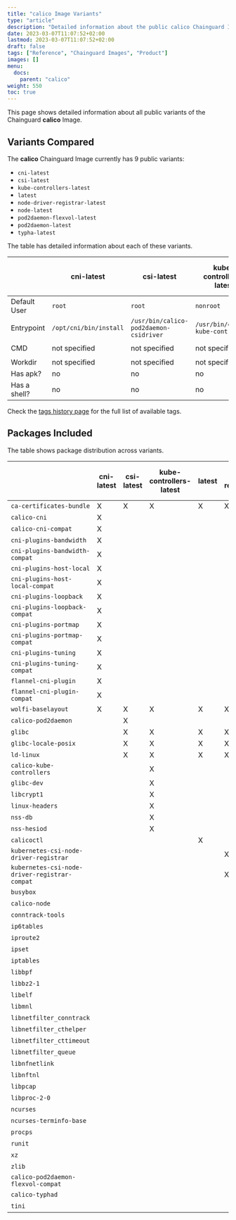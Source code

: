 ```yaml
---
title: "calico Image Variants"
type: "article"
description: "Detailed information about the public calico Chainguard Image variants"
date: 2023-03-07T11:07:52+02:00
lastmod: 2023-03-07T11:07:52+02:00
draft: false
tags: ["Reference", "Chainguard Images", "Product"]
images: []
menu:
  docs:
    parent: "calico"
weight: 550
toc: true
---
```


This page shows detailed information about all public variants of the Chainguard **calico** Image.

## Variants Compared
The **calico** Chainguard Image currently has 9 public variants: 

- `cni-latest`
- `csi-latest`
- `kube-controllers-latest`
- `latest`
- `node-driver-registrar-latest`
- `node-latest`
- `pod2daemon-flexvol-latest`
- `pod2daemon-latest`
- `typha-latest`

The table has detailed information about each of these variants.

|              | cni-latest             | csi-latest                             | kube-controllers-latest            | latest               | node-driver-registrar-latest         | node-latest             | pod2daemon-flexvol-latest | pod2daemon-latest     | typha-latest            |
|--------------|------------------------|----------------------------------------|------------------------------------|----------------------|--------------------------------------|-------------------------|---------------------------|-----------------------|-------------------------|
| Default User | `root`                 | `root`                                 | `nonroot`                          | `nonroot`            | `nonroot`                            | `root`                  | `root`                    | `root`                | `nonroot`               |
| Entrypoint   | `/opt/cni/bin/install` | `/usr/bin/calico-pod2daemon-csidriver` | `/usr/bin/calico-kube-controllers` | `/usr/bin/calicoctl` | `/usr/bin/csi-node-driver-registrar` | `/usr/sbin/start_runit` | `/usr/bin/flexvol.sh`     | `/usr/bin/flexvol.sh` | `/sbin/tini --`         |
| CMD          | not specified          | not specified                          | not specified                      | not specified        | not specified                        | not specified           | not specified             | not specified         | `/usr/bin/calico-typha` |
| Workdir      | not specified          | not specified                          | not specified                      | not specified        | not specified                        | not specified           | not specified             | not specified         | not specified           |
| Has apk?     | no                     | no                                     | no                                 | no                   | no                                   | no                      | no                        | no                    | no                      |
| Has a shell? | no                     | no                                     | no                                 | no                   | no                                   | yes                     | yes                       | yes                   | no                      |

Check the [tags history page](/chainguard/chainguard-images/reference/calico/tags_history/) for the full list of available tags.

## Packages Included
The table shows package distribution across variants.

|                                               | cni-latest | csi-latest | kube-controllers-latest | latest | node-driver-registrar-latest | node-latest | pod2daemon-flexvol-latest | pod2daemon-latest | typha-latest |
|-----------------------------------------------|------------|------------|-------------------------|--------|------------------------------|-------------|---------------------------|-------------------|--------------|
| `ca-certificates-bundle`                      | X          | X          | X                       | X      | X                            | X           | X                         | X                 | X            |
| `calico-cni`                                  | X          |            |                         |        |                              |             |                           |                   |              |
| `calico-cni-compat`                           | X          |            |                         |        |                              |             |                           |                   |              |
| `cni-plugins-bandwidth`                       | X          |            |                         |        |                              |             |                           |                   |              |
| `cni-plugins-bandwidth-compat`                | X          |            |                         |        |                              |             |                           |                   |              |
| `cni-plugins-host-local`                      | X          |            |                         |        |                              |             |                           |                   |              |
| `cni-plugins-host-local-compat`               | X          |            |                         |        |                              |             |                           |                   |              |
| `cni-plugins-loopback`                        | X          |            |                         |        |                              |             |                           |                   |              |
| `cni-plugins-loopback-compat`                 | X          |            |                         |        |                              |             |                           |                   |              |
| `cni-plugins-portmap`                         | X          |            |                         |        |                              |             |                           |                   |              |
| `cni-plugins-portmap-compat`                  | X          |            |                         |        |                              |             |                           |                   |              |
| `cni-plugins-tuning`                          | X          |            |                         |        |                              |             |                           |                   |              |
| `cni-plugins-tuning-compat`                   | X          |            |                         |        |                              |             |                           |                   |              |
| `flannel-cni-plugin`                          | X          |            |                         |        |                              |             |                           |                   |              |
| `flannel-cni-plugin-compat`                   | X          |            |                         |        |                              |             |                           |                   |              |
| `wolfi-baselayout`                            | X          | X          | X                       | X      | X                            | X           | X                         | X                 | X            |
| `calico-pod2daemon`                           |            | X          |                         |        |                              |             | X                         | X                 |              |
| `glibc`                                       |            | X          | X                       | X      | X                            | X           | X                         | X                 | X            |
| `glibc-locale-posix`                          |            | X          | X                       | X      | X                            | X           | X                         | X                 | X            |
| `ld-linux`                                    |            | X          | X                       | X      | X                            | X           | X                         | X                 | X            |
| `calico-kube-controllers`                     |            |            | X                       |        |                              |             |                           |                   |              |
| `glibc-dev`                                   |            |            | X                       |        |                              |             |                           |                   |              |
| `libcrypt1`                                   |            |            | X                       |        |                              | X           | X                         | X                 |              |
| `linux-headers`                               |            |            | X                       |        |                              |             |                           |                   |              |
| `nss-db`                                      |            |            | X                       |        |                              |             |                           |                   |              |
| `nss-hesiod`                                  |            |            | X                       |        |                              |             |                           |                   |              |
| `calicoctl`                                   |            |            |                         | X      |                              |             |                           |                   |              |
| `kubernetes-csi-node-driver-registrar`        |            |            |                         |        | X                            |             |                           |                   |              |
| `kubernetes-csi-node-driver-registrar-compat` |            |            |                         |        | X                            |             |                           |                   |              |
| `busybox`                                     |            |            |                         |        |                              | X           | X                         | X                 |              |
| `calico-node`                                 |            |            |                         |        |                              | X           |                           |                   |              |
| `conntrack-tools`                             |            |            |                         |        |                              | X           |                           |                   |              |
| `ip6tables`                                   |            |            |                         |        |                              | X           |                           |                   |              |
| `iproute2`                                    |            |            |                         |        |                              | X           |                           |                   |              |
| `ipset`                                       |            |            |                         |        |                              | X           |                           |                   |              |
| `iptables`                                    |            |            |                         |        |                              | X           |                           |                   |              |
| `libbpf`                                      |            |            |                         |        |                              | X           |                           |                   |              |
| `libbz2-1`                                    |            |            |                         |        |                              | X           |                           |                   |              |
| `libelf`                                      |            |            |                         |        |                              | X           |                           |                   |              |
| `libmnl`                                      |            |            |                         |        |                              | X           |                           |                   |              |
| `libnetfilter_conntrack`                      |            |            |                         |        |                              | X           |                           |                   |              |
| `libnetfilter_cthelper`                       |            |            |                         |        |                              | X           |                           |                   |              |
| `libnetfilter_cttimeout`                      |            |            |                         |        |                              | X           |                           |                   |              |
| `libnetfilter_queue`                          |            |            |                         |        |                              | X           |                           |                   |              |
| `libnfnetlink`                                |            |            |                         |        |                              | X           |                           |                   |              |
| `libnftnl`                                    |            |            |                         |        |                              | X           |                           |                   |              |
| `libpcap`                                     |            |            |                         |        |                              | X           |                           |                   |              |
| `libproc-2-0`                                 |            |            |                         |        |                              | X           |                           |                   |              |
| `ncurses`                                     |            |            |                         |        |                              | X           |                           |                   |              |
| `ncurses-terminfo-base`                       |            |            |                         |        |                              | X           |                           |                   |              |
| `procps`                                      |            |            |                         |        |                              | X           |                           |                   |              |
| `runit`                                       |            |            |                         |        |                              | X           |                           |                   |              |
| `xz`                                          |            |            |                         |        |                              | X           |                           |                   |              |
| `zlib`                                        |            |            |                         |        |                              | X           |                           |                   |              |
| `calico-pod2daemon-flexvol-compat`            |            |            |                         |        |                              |             | X                         |                   |              |
| `calico-typhad`                               |            |            |                         |        |                              |             |                           |                   | X            |
| `tini`                                        |            |            |                         |        |                              |             |                           |                   | X            |

